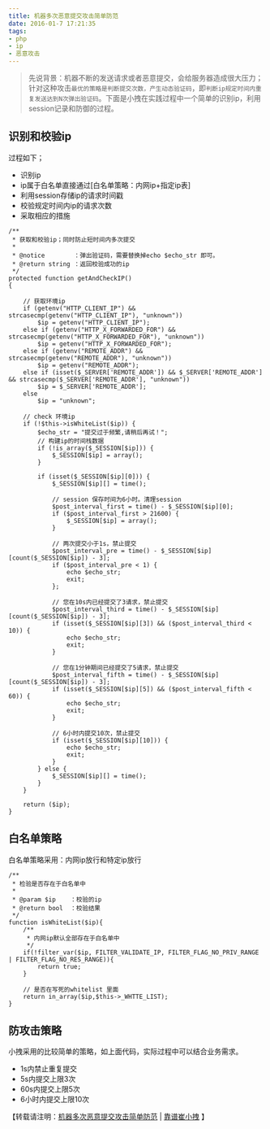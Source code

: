 ```yaml
---
title: 机器多次恶意提交攻击简单防范 
date: 2016-01-7 17:21:35
tags: 
- php
- ip
- 恶意攻击
---
```


> 先说背景：机器不断的发送请求或者恶意提交，会给服务器造成很大压力；针对这种攻击`最优的策略是判断提交次数，产生动态验证码`，即`判断ip规定时间内重复发送达到N次弹出验证码`。下面是小拽在实践过程中一个简单的识别ip，利用session记录和防御的过程。

## 识别和校验ip
过程如下；
- 识别ip
- ip属于白名单直接通过[白名单策略：内网ip+指定ip表]
- 利用session存储ip的请求时间戳
- 校验规定时间内ip的请求次数
- 采取相应的措施

```
/**
 * 获取和校验ip；同时防止短时间内多次提交
 *
 * @notice        ：弹出验证码，需要替换掉echo $echo_str 即可。
 * @return string ：返回校验成功的ip
 */
protected function getAndCheckIP()
{

    // 获取环境ip
    if (getenv("HTTP_CLIENT_IP") && strcasecmp(getenv("HTTP_CLIENT_IP"), "unknown"))
        $ip = getenv("HTTP_CLIENT_IP");
    else if (getenv("HTTP_X_FORWARDED_FOR") && strcasecmp(getenv("HTTP_X_FORWARDED_FOR"), "unknown"))
        $ip = getenv("HTTP_X_FORWARDED_FOR");
    else if (getenv("REMOTE_ADDR") && strcasecmp(getenv("REMOTE_ADDR"), "unknown"))
        $ip = getenv("REMOTE_ADDR");
    else if (isset($_SERVER['REMOTE_ADDR']) && $_SERVER['REMOTE_ADDR'] && strcasecmp($_SERVER['REMOTE_ADDR'], "unknown"))
        $ip = $_SERVER['REMOTE_ADDR'];
    else
        $ip = "unknown";

    // check 环境ip
    if (!$this->isWhiteList($ip)) {
        $echo_str = "提交过于频繁,请稍后再试！";
        // 构建ip的时间栈数据
        if (!is_array($_SESSION[$ip])) {
            $_SESSION[$ip] = array();
        }

        if (isset($_SESSION[$ip][0])) {
            $_SESSION[$ip][] = time();

            // session 保存时间为6小时。清理session
            $post_interval_first = time() - $_SESSION[$ip][0];
            if ($post_interval_first > 21600) {
                $_SESSION[$ip] = array();
            }

            // 两次提交小于1s，禁止提交
            $post_interval_pre = time() - $_SESSION[$ip][count($_SESSION[$ip]) - 3];
            if ($post_interval_pre < 1) {
                echo $echo_str;
                exit;
            };

            // 您在10s内已经提交了3请求，禁止提交
            $post_interval_third = time() - $_SESSION[$ip][count($_SESSION[$ip]) - 3];
            if (isset($_SESSION[$ip][3]) && ($post_interval_third < 10)) {
                echo $echo_str;
                exit;
            }

            // 您在1分钟期间已经提交了5请求，禁止提交
            $post_interval_fifth = time() - $_SESSION[$ip][count($_SESSION[$ip]) - 3];
            if (isset($_SESSION[$ip][5]) && ($post_interval_fifth < 60)) {
                echo $echo_str;
                exit;
            }

            // 6小时内提交10次，禁止提交
            if (isset($_SESSION[$ip][10])) {
                echo $echo_str;
                exit;
            }
        } else {
            $_SESSION[$ip][] = time();
        }
    }

    return ($ip);
}

```
## 白名单策略

白名单策略采用：内网ip放行和特定ip放行
```
/**
 * 检验是否存在于白名单中
 *
 * @param $ip    ：校验的ip
 * @return bool  ：校验结果
 */
function isWhiteList($ip){
    /**
     * 内网ip默认全部存在于白名单中
     */
    if(!filter_var($ip, FILTER_VALIDATE_IP, FILTER_FLAG_NO_PRIV_RANGE | FILTER_FLAG_NO_RES_RANGE)){
        return true;
    }

    // 是否在写死的whitelist 里面
    return in_array($ip,$this->_WHTTE_LIST);
}

```
## 防攻击策略
小拽采用的比较简单的策略，如上面代码，实际过程中可以结合业务需求。
- 1s内禁止重复提交
- 5s内提交上限3次
- 60s内提交上限5次
- 6小时内提交上限10次

【转载请注明：[机器多次恶意提交攻击简单防范](http://cuihuan.net/article/%E6%9C%BA%E5%99%A8%E5%A4%9A%E6%AC%A1%E6%81%B6%E6%84%8F%E6%8F%90%E4%BA%A4%E6%94%BB%E5%87%BB%E7%AE%80%E5%8D%95%E9%98%B2%E8%8C%83.html) | [靠谱崔小拽](http://cuihuan.net) 】

